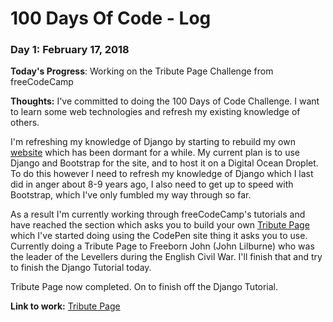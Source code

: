 # 100 Days Of Code - Log

### Day 1: February 17, 2018 
**Today's Progress**: Working on the Tribute Page Challenge from freeCodeCamp

**Thoughts:** I've committed to doing the 100 Days of Code Challenge. I want to learn some web technologies and refresh
my existing knowledge of others.

I'm refreshing my knowledge of Django by starting to rebuild my own [website](http://dave-ames.net) which has been
dormant for a while. My current plan is to use Django and Bootstrap for the site, and to host it on a Digital Ocean
Droplet. To do this however I need to refresh my knowledge of Django which I last did in anger about 8-9 years ago, I
also need to get up to speed with Bootstrap, which I've only fumbled my way through so far.

As a result I'm currently working through freeCodeCamp's tutorials and have reached the section which asks you to build
your own [Tribute Page](https://www.freecodecamp.org/challenges/build-a-tribute-page) which I've started doing using the
CodePen site thing it asks you to use. Currently doing a Tribute Page to Freeborn John (John Lilburne) who was the
leader of the Levellers during the English Civil War. I'll finish that and try to finish the Django Tutorial today.

Tribute Page now completed. On to finish off the Django Tutorial.

**Link to work:** [Tribute Page](https://codepen.io/amos1969/full/xYPqPo/)
